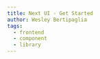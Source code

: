 ```yaml
---
title: Next UI - Get Started
author: Wesley Bertipaglia
tags:
  - frontend
  - component
  - library
---
```

